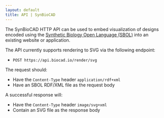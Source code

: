 ```yaml
---
layout: default
title: API | SynBioCAD
---
```

The SynBioCAD HTTP API can be used to embed visualization of designs encoded using the [Synthetic Biology Open Language (SBOL)](http://sbolstandard.org) into an existing website or application.

The API currently supports rendering to SVG via the following endpoint:

* `POST https://api.biocad.io/render/svg`

The request should:

* Have the `Content-Type` header `application/rdf+xml`
* Have an SBOL RDF/XML file as the request body

A successful response will:

* Have the `Content-Type` header `image/svg+xml`
* Contain an SVG file as the response body


